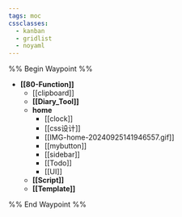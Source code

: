 ```yaml
---
tags: moc
cssclasses:
  - kanban 
  - gridlist 
  - noyaml
--- 
```


%% Begin Waypoint %%
- **[[80-Function]]**
	- [[clipboard]]
	- **[[Diary_Tool]]**
	- **home**
		- [[clock]]
		- [[css设计]]
		- [[IMG-home-20240925141946557.gif]]
		- [[mybutton]]
		- [[sidebar]]
		- [[Todo]]
		- [[UI]]
	- **[[Script]]**
	- **[[Template]]**

%% End Waypoint %%
